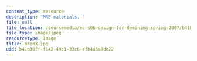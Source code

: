 ```yaml
---
content_type: resource
description: 'MRE materials. '
file: null
file_location: /coursemedia/ec-s06-design-for-demining-spring-2007/b41b16fff14249c133c6efb4a5a8de22_mre03.jpg
file_type: image/jpeg
resourcetype: Image
title: mre03.jpg
uid: b41b16ff-f142-49c1-33c6-efb4a5a8de22
---
```

